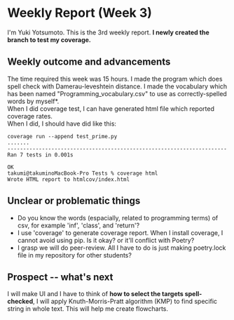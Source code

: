 # Weekly Report (Week 3)  
I'm Yuki Yotsumoto. This is the 3rd weekly report.
**I newly created the branch to test my coverage.**

## Weekly outcome and advancements  
The time required this week was 15 hours. I made the program which does spell check with Damerau-leveshtein distance. I made the vocabulary which has been named "Programming_vocabulary.csv" to use as correctly-spelled words by myself*.  
When I did coverage test, I can have generated html file which reported coverage rates.  
When I did, I should have did like this:  
```
coverage run --append test_prime.py
.......
----------------------------------------------------------------------
Ran 7 tests in 0.001s

OK
takumi@takuminoMacBook-Pro Tests % coverage html
Wrote HTML report to htmlcov/index.html
```  


## Unclear or problematic things  
- Do you know the words (espacially, related to programming terms) of csv, for example 'inf', 'class', and 'return'?  
- I use 'coverage' to generate coverage report. When I install coverage, I cannot avoid using pip. Is it okay? or it'll conflict with Poetry?  
- I grasp we will do peer-review. All I have to do is just making poetry.lock file in my repository for other students?  

## Prospect -- what's next  
I will make UI and I have to think of **how to select the targets spell-checked**, I will apply Knuth-Morris-Pratt algorithm (KMP) to find specific string in whole text. This will help me create flowcharts.  